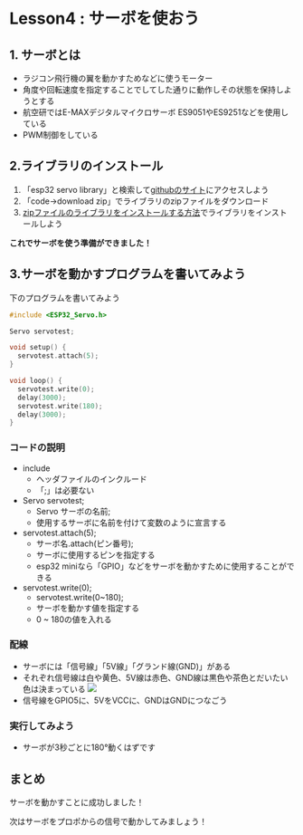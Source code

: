 # Lesson4 : サーボを使おう

## 1. サーボとは
- ラジコン飛行機の翼を動かすためなどに使うモーター
- 角度や回転速度を指定することでしてした通りに動作しその状態を保持しようとする
- 航空研ではE-MAXデジタルマイクロサーボ ES9051やES9251などを使用している
- PWM制御をしている

## 2.ライブラリのインストール
1. 「esp32 servo library」と検索して[githubのサイト](https://github.com/jkb-git/ESP32Servo)にアクセスしよう
1. 「code→download zip」でライブラリのzipファイルをダウンロード
1. [zipファイルのライブラリをインストールする方法](lessson3のurl)でライブラリをインストールしよう 

**これでサーボを使う準備ができました！**

## 3.サーボを動かすプログラムを書いてみよう
下のプログラムを書いてみよう
```c++
#include <ESP32_Servo.h>

Servo servotest;

void setup() {
  servotest.attach(5);
}

void loop() {
  servotest.write(0);
  delay(3000);
  servotest.write(180);
  delay(3000);
}
```
### コードの説明
- include
    - ヘッダファイルのインクルード
    - 「;」は必要ない
- Servo servotest;
    - Servo サーボの名前;
    - 使用するサーボに名前を付けて変数のように宣言する
- servotest.attach(5);
    - サーボ名.attach(ピン番号);
    - サーボに使用するピンを指定する
    - esp32 miniなら「GPIO」などをサーボを動かすために使用することができる
- servotest.write(0);
    - servotest.write(0~180);
    - サーボを動かす値を指定する
    - 0 ~ 180の値を入れる

### 配線
- サーボには「信号線」「5V線」「グランド線(GND)」がある
- それぞれ信号線は白や黄色、5V線は赤色、GND線は黒色や茶色とだいたい色は決まっている
![](res/lesson4-servo/servo.png)
- 信号線をGPIO5に、5VをVCCに、GNDはGNDにつなごう

### 実行してみよう
- サーボが3秒ごとに180°動くはずです

## まとめ
サーボを動かすことに成功しました！

次はサーボをプロポからの信号で動かしてみましょう！